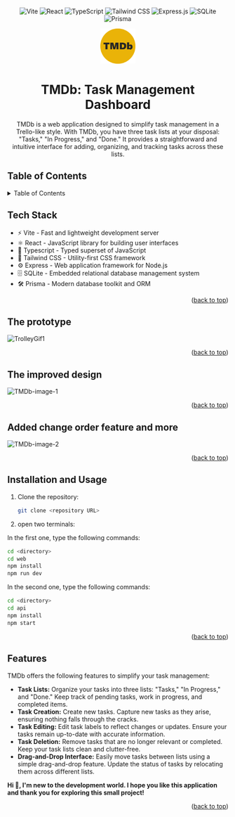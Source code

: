 <br />
<div align="center">

![Vite](https://img.shields.io/badge/Vite-B73BFE?style=for-the-badge&logo=vite&logoColor=FFD62E)
![React](https://img.shields.io/badge/React-20232A?style=for-the-badge&logo=react&logoColor=61DAFB)
![TypeScript](https://img.shields.io/badge/TypeScript-007ACC?style=for-the-badge&logo=typescript&logoColor=white)
![Tailwind CSS](https://img.shields.io/badge/Tailwind_CSS-38B2AC?style=for-the-badge&logo=tailwind-css&logoColor=white)
![Express.js](https://img.shields.io/badge/Express.js-000000?style=for-the-badge&logo=express&logoColor=white)
![SQLite](https://img.shields.io/badge/SQLite-07405E?style=for-the-badge&logo=sqlite&logoColor=white)
![Prisma](https://img.shields.io/badge/Prisma-3982CE?style=for-the-badge&logo=Prisma&logoColor=white)

<img src="web\public\TMDb-icon.png" alt="Logo" width="80" height="80">

  <h1 align="center" id="tmdb-top">TMDb: Task Management Dashboard</h3>

  <p align="center">
    TMDb is a web application designed to simplify task management in a Trello-like style. With TMDb, you have three task lists at your disposal: "Tasks," "In Progress," and "Done." It provides a straightforward and intuitive interface for adding, organizing, and tracking tasks across these lists.
  </p>
</div>

## Table of Contents

<details>
  <summary>Table of Contents</summary>
  <ol>
    <li><a href="#tech-stack">Tech Stack</a></li>
    <li><a href="#the-prototype">The Prototype</a></li>
    <li><a href="#the-improved-design">The Improved Design</a></li>
    <li><a href="#add-a-task">Add a Task</a></li>
    <li><a href="#added-change-order-feature-and-more">Added change order feature and more</a></li>
    <li><a href="#installation-and-usage">Installation and Usage</a></li>
    <li><a href="#features">Features</a></li>
  </ol>
</details>

## Tech Stack

- ⚡️ Vite - Fast and lightweight development server
- ⚛️ React - JavaScript library for building user interfaces
- 📘 Typescript - Typed superset of JavaScript
- 🎨 Tailwind CSS - Utility-first CSS framework
- ⚙️ Express - Web application framework for Node.js
- 🗄️ SQLite - Embedded relational database management system
- 🛠️ Prisma - Modern database toolkit and ORM

<p align="right">(<a href="#tmdb-top">back to top</a>)</p>

## The prototype

![TrolleyGif1](https://github.com/lam-vincent/to-do-list/assets/62343240/8f0c1b13-a642-452b-9014-a9d65b46b538)

<p align="right">(<a href="#tmdb-top">back to top</a>)</p>

## The improved design

![TMDb-image-1](https://github.com/lam-vincent/to-do-list/assets/62343240/d6546ac1-5171-42c0-b58e-0abe7b674437)

<p align="right">(<a href="#tmdb-top">back to top</a>)</p>

## Added change order feature and more

![TMDb-image-2](https://github.com/lam-vincent/to-do-list/assets/62343240/1ac448b6-b3ee-4884-a42a-448549ffb412)

<p align="right">(<a href="#tmdb-top">back to top</a>)</p>

## Installation and Usage

1. Clone the repository:

   ```bash
   git clone <repository URL>
   ```

2. open two terminals:

In the first one, type the following commands:

```bash
cd <directory>
cd web
npm install
npm run dev
```

In the second one, type the following commands:

```bash
cd <directory>
cd api
npm install
npm start
```

<p align="right">(<a href="#tmdb-top">back to top</a>)</p>

## Features

TMDb offers the following features to simplify your task management:

- **Task Lists:** Organize your tasks into three lists: "Tasks," "In Progress," and "Done." Keep track of pending tasks, work in progress, and completed items.
- **Task Creation:** Create new tasks. Capture new tasks as they arise, ensuring nothing falls through the cracks.
- **Task Editing:** Edit task labels to reflect changes or updates. Ensure your tasks remain up-to-date with accurate information.
- **Task Deletion:** Remove tasks that are no longer relevant or completed. Keep your task lists clean and clutter-free.
- **Drag-and-Drop Interface:** Easily move tasks between lists using a simple drag-and-drop feature. Update the status of tasks by relocating them across different lists.

**Hi 👋, I'm new to the development world. I hope you like this application and thank you for exploring this small project!**

<p align="right">(<a href="#tmdb-top">back to top</a>)</p>
